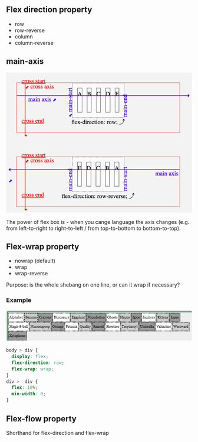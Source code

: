 ## Flex direction property

* row
* row-reverse
* column
* column-reverse

## main-axis

![main-axis](../main-axis.png)

The power of flex box is - when you cange language the axis changes (e.g. from left-to-right to right-to-left / from top-to-bottom to bottom-to-top). 

## Flex-wrap property 

* nowrap (default)
* wrap
* wrap-reverse

Purpose: is the whole shebang on one line, or can it wrap if necessary?

### Example

![flex-wrap](../flex-wrap.png)

```css
body > div {
  display: flex;
  flex-direction: row;
  flex-wrap: wrap;
}
div >  div {
  flex: 10%;
  min-width: 0;
}
```
## Flex-flow property

Shorthand for flex-direction and flex-wrap


